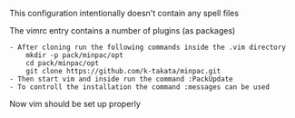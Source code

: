 This configuration intentionally doesn't contain any spell files

The vimrc entry contains a number of plugins (as packages)

    - After cloning run the following commands inside the .vim directory
        mkdir -p pack/minpac/opt
        cd pack/minpac/opt
        git clone https://github.com/k-takata/minpac.git
    - Then start vim and inside run the command :PackUpdate
    - To controll the installation the command :messages can be used
Now vim should be set up properly
